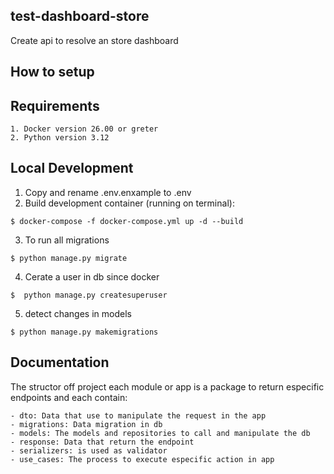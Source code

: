 ## test-dashboard-store

Create api to resolve an store dashboard

## How to setup

## Requirements

    1. Docker version 26.00 or greter
    2. Python version 3.12 

## Local Development

  1. Copy and rename .env.enxample to .env
  2. Build development container (running on terminal):

    $ docker-compose -f docker-compose.yml up -d --build

  3. To run all migrations

    $ python manage.py migrate
  
  4. Cerate a user in db since docker

    $  python manage.py createsuperuser
  
  5. detect changes in  models

    $ python manage.py makemigrations

## Documentation

  The structor off project each module or app is a package to return especific endpoints and each contain:
  
    - dto: Data that use to manipulate the request in the app
    - migrations: Data migration in db
    - models: The models and repositories to call and manipulate the db
    - response: Data that return the endpoint
    - serializers: is used as validator
    - use_cases: The process to execute especific action in app

